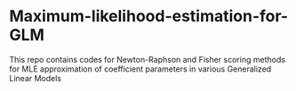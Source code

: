 # Maximum-likelihood-estimation-for-GLM
This repo contains codes for Newton-Raphson and Fisher scoring methods for MLE approximation of coefficient parameters in various Generalized Linear Models
